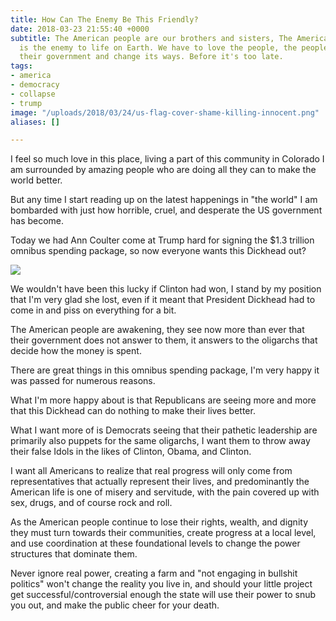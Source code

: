 ```yaml
---
title: How Can The Enemy Be This Friendly?
date: 2018-03-23 21:55:40 +0000
subtitle: The American people are our brothers and sisters, The American Government
  is the enemy to life on Earth. We have to love the people, the people have to reclaim
  their government and change its ways. Before it's too late.
tags:
- america
- democracy
- collapse
- trump
image: "/uploads/2018/03/24/us-flag-cover-shame-killing-innocent.png"
aliases: []

---
```

I feel so much love in this place, living a part of this community in Colorado I am surrounded by amazing people who are doing all they can to make the world better.

But any time I start reading up on the latest happenings in "the world" I am bombarded with just how horrible, cruel, and desperate the US government has become.

Today we had Ann Coulter come at Trump hard for signing the $1.3 trillion omnibus spending package, so now everyone wants this Dickhead out?

![](/uploads/2018/03/24/twitter-coulter-trump-impeach.png)

We wouldn't have been this lucky if Clinton had won, I stand by my position that I'm very glad she lost, even if it meant that President Dickhead had to come in and piss on everything for a bit.

The American people are awakening, they see now more than ever that their government does not answer to them, it answers to the oligarchs that decide how the money is spent.

There are great things in this omnibus spending package, I'm very happy it was passed for numerous reasons. 

What I'm more happy about is that Republicans are seeing more and more that this Dickhead can do nothing to make their lives better. 

What I want more of is Democrats seeing that their pathetic leadership are primarily also puppets for the same oligarchs, I want them to throw away their false Idols in the likes of Clinton, Obama, and Clinton.

I want all Americans to realize that real progress will only come from representatives that actually represent their lives, and predominantly the American life is one of misery and servitude, with the pain covered up with sex, drugs, and of course rock and roll.

As the American people continue to lose their rights, wealth, and dignity they must turn towards their communities, create progress at a local level, and use coordination at these foundational levels to change the power structures that dominate them.

Never ignore real power, creating a farm and "not engaging in bullshit politics" won't change the reality you live in, and should your little project get successful/controversial enough the state will use their power to snub you out, and make the public cheer for your death.